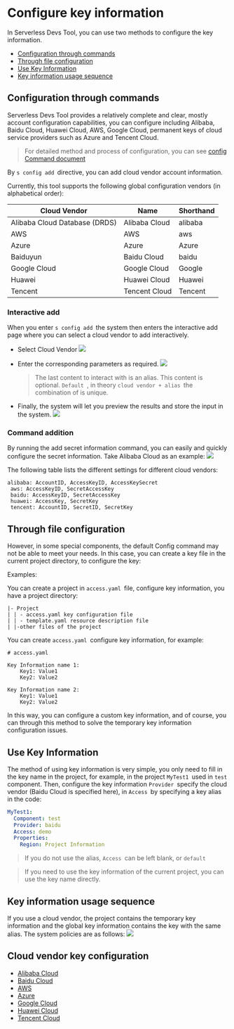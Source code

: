 # Configure key information

In Serverless Devs Tool, you can use two methods to configure the key information.

- [Configuration through commands ](#Configuration-through-commands)
- [Through file configuration ](#Through-file-configuration)
- [Use Key Information ](#Use-Key-Information)
- [Key information usage sequence ](#Key-information-usage-sequence)

## Configuration through commands

Serverless Devs Tool provides a relatively complete and clear, mostly account configuration capabilities, you can configure including Alibaba, Baidu Cloud, Huawei Cloud, AWS, Google Cloud, permanent keys of cloud service providers such as Azure and Tencent Cloud.

> For detailed method and process of configuration, you can see [config Command document ](./commands/config.md)

By `s config add `directive, you can add cloud vendor account information.

Currently, this tool supports the following global configuration vendors (in alphabetical order):

| Cloud Vendor | Name | Shorthand |
| ---- | ---- | ---- |
| Alibaba Cloud Database (DRDS) | Alibaba Cloud | alibaba |
| AWS | AWS | aws |
| Azure | Azure | Azure |
| Baiduyun | Baidu Cloud | baidu |
| Google Cloud | Google Cloud | Google |
| Huawei | Huawei Cloud | Huawei |
| Tencent | Tencent Cloud | Tencent |

### Interactive add

When you enter `s config add `the system then enters the interactive add page where you can select a cloud vendor to add interactively.

- Select Cloud Vendor
![](https://images.serverlessfans.com/s-tool/zh/s-config-add.jpg)

- Enter the corresponding parameters as required.
![](https://images.serverlessfans.com/s-tool/zh/s-config-add-select.jpg)

   > The last content to interact with is an alias. This content is optional. `Default `, in theory `cloud vendor + alias `the combination of is unique.

- Finally, the system will let you preview the results and store the input in the system.
![](https://images.serverlessfans.com/s-tool/zh/s-config-add-select-result.jpg)

### Command addition

By running the add secret information command, you can easily and quickly configure the secret information. Take Alibaba Cloud as an example:
![](https://images.serverlessfans.com/s-tool/zh/s-config-add-direct.jpg)

The following table lists the different settings for different cloud vendors:

```
alibaba: AccountID, AccessKeyID, AccessKeySecret
 aws: AccessKeyID, SecretAccessKey
 baidu: AccessKeyID, SecretAccessKey
 huawei: AccessKey, SecretKey
 tencent: AccountID, SecretID, SecretKey
```

## Through file configuration

However, in some special components, the default Config command may not be able to meet your needs. In this case, you can create a key file in the current project directory, to configure the key:

Examples:

You can create a project in `access.yaml `file, configure key information, you have a project directory:

```
|- Project
| | - access.yaml key configuration file
| | - template.yaml resource description file
| |-other files of the project
```

You can create `access.yaml `configure key information, for example:

```
# access.yaml

Key Information name 1:
    Key1: Value1
    Key2: Value2

Key Information name 2:
    Key1: Value1
    Key2: Value2
```

In this way, you can configure a custom key information, and of course, you can through this method to solve the temporary key information configuration issues.

## Use Key Information

The method of using key information is very simple, you only need to fill in the key name in the project, for example, in the project `MyTest1 `used in `test `component. Then, configure the key information `Provider `specify the cloud vendor (Baidu Cloud is specified here), in `Access `by specifying a key alias in the code:

```yaml
MyTest1:
  Component: test
  Provider: baidu
  Access: demo
  Properties:
    Region: Project Information
```

> If you do not use the alias, `Access `can be left blank, or `default`

> If you need to use the key information of the current project, you can use the key name directly.

## Key information usage sequence

If you use a cloud vendor, the project contains the temporary key information and the global key information contains the key with the same alias. The system policies are as follows:
![](https://images.serverlessfans.com/s-tool/zh/s-config-extend-sort.jpg)

## Cloud vendor key configuration

- [Alibaba Cloud ](../others/access/alibaba_cloud.md)
- [Baidu Cloud ](../others/access/baidu_cloud.md)
- [AWS ](../others/access/aws.md)
- [Azure ](../others/access/azure.md)
- [Google Cloud ](../others/access/google_cloud.md)
- [Huawei Cloud ](../others/access/huawei_cloud.md)
- [Tencent Cloud ](../others/access/tencent_cloud.md)

